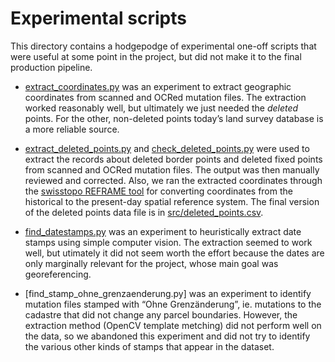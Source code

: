# Experimental scripts

This directory contains a hodgepodge of experimental one-off scripts
that were useful at some point in the project, but did not make it
to the final production pipeline.

* [extract_coordinates.py](extract_coordinates.py) was an experiment
  to extract geographic coordinates from scanned and OCRed mutation
  files. The extraction worked reasonably well, but ultimately
  we just needed the *deleted* points. For the other, non-deleted points
  today’s land survey database is a more reliable source.

* [extract_deleted_points.py](extract_deleted_points.py) and
  [check_deleted_points.py](check_deleted_points.py) were used
  to extract the records about deleted border points and deleted
  fixed points from scanned and OCRed mutation files. The output
  was then manually reviewed and corrected. Also, we ran the extracted
  coordinates through the [swisstopo REFRAME tool](https://www.swisstopo.admin.ch/de/koordinaten-konvertieren-reframe) for converting coordinates
  from the historical to the present-day spatial reference system.
  The final version of the deleted points data file is in
  [src/deleted_points.csv](../deleted_points.csv).

* [find_datestamps.py](find_datestamps.py) was an experiment
  to heuristically extract date stamps using simple computer vision.
  The extraction seemed to work well, but utimately it did not seem
  worth the effort because the dates are only marginally relevant
  for the project, whose main goal was georeferencing.

* [find_stamp_ohne_grenzaenderung.py] was an experiment
  to identify mutation files stamped with “Ohne Grenzänderung”,
  ie. mutations to the cadastre that did not change any parcel
  boundaries. However, the extraction method (OpenCV template metching)
  did not perform well on the data, so we abandoned this experiment
  and did not try to identify the various other kinds of stamps
  that appear in the dataset.


  
  


  
  
